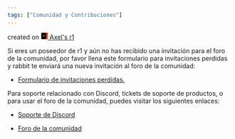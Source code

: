 ```yaml
---
tags: ["Comunidad y Contribuciones"]
---
```


created on <a href="https://community.rabbit.tech/u/afaces"> 
    <img src="/assets/images/r1.png" alt="Axel's r1" width="16" height="16">
</a> <a href="https://community.rabbit.tech/u/afaces">Axel's r1</a>

Si eres un poseedor de r1 y aún no has recibido una invitación para el foro de la comunidad, por favor llena este formulario para invitaciones perdidas y rabbit te enviará una nueva invitación al foro de la comunidad: 

- [Formulario de invitaciones perdidas.](https://forms.gle/AGyjaqyRcp3y38bq8)


Para soporte relacionado con Discord, tickets de soporte de productos, o para usar el foro de la comunidad, puedes visitar los siguientes enlaces:

- [Soporte de Discord](https://www.rabbit.tech/contact-us)

- [Foro de la comunidad](https://community.rabbit.tech/)
